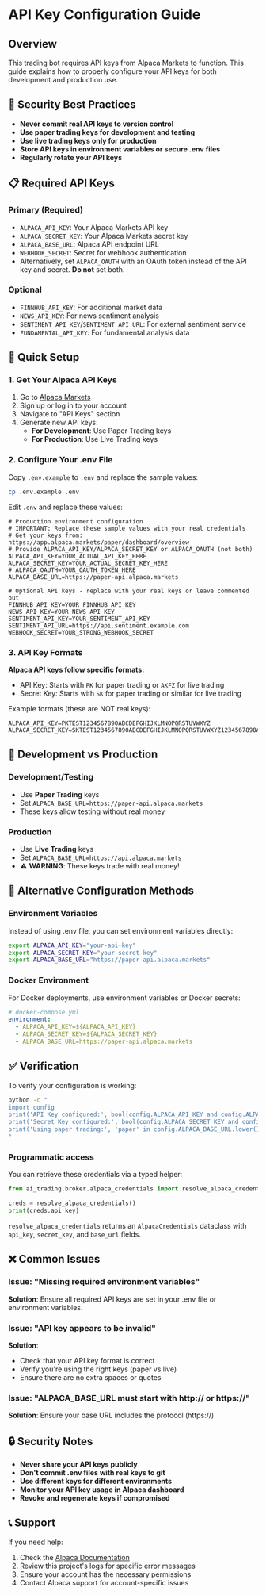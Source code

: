 # API Key Configuration Guide

## Overview

This trading bot requires API keys from Alpaca Markets to function. This guide explains how to properly configure your API keys for both development and production use.

## 🔐 Security Best Practices

- **Never commit real API keys to version control**
- **Use paper trading keys for development and testing**
- **Use live trading keys only for production**
- **Store API keys in environment variables or secure .env files**
- **Regularly rotate your API keys**

## 📋 Required API Keys

### Primary (Required)
- `ALPACA_API_KEY`: Your Alpaca Markets API key
- `ALPACA_SECRET_KEY`: Your Alpaca Markets secret key
- `ALPACA_BASE_URL`: Alpaca API endpoint URL
- `WEBHOOK_SECRET`: Secret for webhook authentication
- Alternatively, set `ALPACA_OAUTH` with an OAuth token instead of the API key and secret. **Do not** set both.

### Optional
- `FINNHUB_API_KEY`: For additional market data
- `NEWS_API_KEY`: For news sentiment analysis
- `SENTIMENT_API_KEY`/`SENTIMENT_API_URL`: For external sentiment service
- `FUNDAMENTAL_API_KEY`: For fundamental analysis data

## 🚀 Quick Setup

### 1. Get Your Alpaca API Keys

1. Go to [Alpaca Markets](https://app.alpaca.markets/paper/dashboard/overview)
2. Sign up or log in to your account
3. Navigate to "API Keys" section
4. Generate new API keys:
   - **For Development**: Use Paper Trading keys
   - **For Production**: Use Live Trading keys

### 2. Configure Your .env File

Copy `.env.example` to `.env` and replace the sample values:

```bash
cp .env.example .env
```

Edit `.env` and replace these values:

```env
# Production environment configuration
# IMPORTANT: Replace these sample values with your real credentials
# Get your keys from: https://app.alpaca.markets/paper/dashboard/overview
# Provide ALPACA_API_KEY/ALPACA_SECRET_KEY or ALPACA_OAUTH (not both)
ALPACA_API_KEY=YOUR_ACTUAL_API_KEY_HERE
ALPACA_SECRET_KEY=YOUR_ACTUAL_SECRET_KEY_HERE
# ALPACA_OAUTH=YOUR_OAUTH_TOKEN_HERE
ALPACA_BASE_URL=https://paper-api.alpaca.markets

# Optional API keys - replace with your real keys or leave commented out
FINNHUB_API_KEY=YOUR_FINNHUB_API_KEY
NEWS_API_KEY=YOUR_NEWS_API_KEY
SENTIMENT_API_KEY=YOUR_SENTIMENT_API_KEY
SENTIMENT_API_URL=https://api.sentiment.example.com
WEBHOOK_SECRET=YOUR_STRONG_WEBHOOK_SECRET
```

### 3. API Key Formats

**Alpaca API keys follow specific formats:**
- API Key: Starts with `PK` for paper trading or `AKFZ` for live trading
- Secret Key: Starts with `SK` for paper trading or similar for live trading

Example formats (these are NOT real keys):
```
ALPACA_API_KEY=PKTEST1234567890ABCDEFGHIJKLMNOPQRSTUVWXYZ
ALPACA_SECRET_KEY=SKTEST1234567890ABCDEFGHIJKLMNOPQRSTUVWXYZ1234567890ABCD
```

## 🧪 Development vs Production

### Development/Testing
- Use **Paper Trading** keys
- Set `ALPACA_BASE_URL=https://paper-api.alpaca.markets`
- These keys allow testing without real money

### Production
- Use **Live Trading** keys  
- Set `ALPACA_BASE_URL=https://api.alpaca.markets`
- ⚠️ **WARNING**: These keys trade with real money!

## 🔧 Alternative Configuration Methods

### Environment Variables
Instead of using .env file, you can set environment variables directly:

```bash
export ALPACA_API_KEY="your-api-key"
export ALPACA_SECRET_KEY="your-secret-key"
export ALPACA_BASE_URL="https://paper-api.alpaca.markets"
```

### Docker Environment
For Docker deployments, use environment variables or Docker secrets:

```yaml
# docker-compose.yml
environment:
  - ALPACA_API_KEY=${ALPACA_API_KEY}
  - ALPACA_SECRET_KEY=${ALPACA_SECRET_KEY}
  - ALPACA_BASE_URL=https://paper-api.alpaca.markets
```

## ✅ Verification

To verify your configuration is working:

```bash
python -c "
import config
print('API Key configured:', bool(config.ALPACA_API_KEY and config.ALPACA_API_KEY != 'YOUR_ALPACA_API_KEY_HERE'))
print('Secret Key configured:', bool(config.ALPACA_SECRET_KEY and config.ALPACA_SECRET_KEY != 'YOUR_ALPACA_SECRET_KEY_HERE'))
print('Using paper trading:', 'paper' in config.ALPACA_BASE_URL.lower())
"
```

### Programmatic access

You can retrieve these credentials via a typed helper:

```py
from ai_trading.broker.alpaca_credentials import resolve_alpaca_credentials

creds = resolve_alpaca_credentials()
print(creds.api_key)
```

`resolve_alpaca_credentials` returns an `AlpacaCredentials` dataclass with `api_key`, `secret_key`, and `base_url` fields.

## ❌ Common Issues

### Issue: "Missing required environment variables"
**Solution**: Ensure all required API keys are set in your .env file or environment variables.

### Issue: "API key appears to be invalid"
**Solution**: 
- Check that your API key format is correct
- Verify you're using the right keys (paper vs live)
- Ensure there are no extra spaces or quotes

### Issue: "ALPACA_BASE_URL must start with http:// or https://"
**Solution**: Ensure your base URL includes the protocol (https://)

## 🔒 Security Notes

- **Never share your API keys publicly**
- **Don't commit .env files with real keys to git**
- **Use different keys for different environments**
- **Monitor your API key usage in Alpaca dashboard**
- **Revoke and regenerate keys if compromised**

## 📞 Support

If you need help:
1. Check the [Alpaca Documentation](https://alpaca.markets/docs/)
2. Review this project's logs for specific error messages
3. Ensure your account has the necessary permissions
4. Contact Alpaca support for account-specific issues
